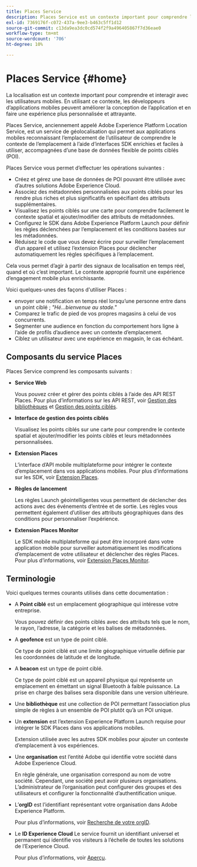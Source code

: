 ```yaml
---
title: Places Service
description: Places Service est un contexte important pour comprendre l’engagement des utilisateurs mobiles. En utilisant ce contexte, les développeurs d’applications mobiles peuvent améliorer la conception de l’application et en faire une expérience plus personnalisée et attrayante.
exl-id: 7369176f-c072-437a-9ee3-b463c5ff1d12
source-git-commit: c13da9ea3dc0cd574f2f9a496405867f7d36eae0
workflow-type: tm+mt
source-wordcount: '706'
ht-degree: 10%

---
```


# Places Service {#home}

La localisation est un contexte important pour comprendre et interagir avec les utilisateurs mobiles. En utilisant ce contexte, les développeurs d’applications mobiles peuvent améliorer la conception de l’application et en faire une expérience plus personnalisée et attrayante.

Places Service, anciennement appelé Adobe Experience Platform Location Service, est un service de géolocalisation qui permet aux applications mobiles reconnaissant l’emplacement de l’utilisateur de comprendre le contexte de l’emplacement à l’aide d’interfaces SDK enrichies et faciles à utiliser, accompagnées d’une base de données flexible de points ciblés (POI).

Places Service vous permet d’effectuer les opérations suivantes :

* Créez et gérez une base de données de POI pouvant être utilisée avec d’autres solutions Adobe Experience Cloud.
* Associez des métadonnées personnalisées aux points ciblés pour les rendre plus riches et plus significatifs en spécifiant des attributs supplémentaires.
* Visualisez les points ciblés sur une carte pour comprendre facilement le contexte spatial et ajouter/modifier des attributs de métadonnées.
* Configurez le SDK dans Adobe Experience Platform Launch pour définir les règles déclenchées par l’emplacement et les conditions basées sur les métadonnées.
* Réduisez le code que vous devez écrire pour surveiller l’emplacement d’un appareil et utilisez l’extension Places pour déclencher automatiquement les règles spécifiques à l’emplacement.

Cela vous permet d’agir à partir des signaux de localisation en temps réel, quand et où c’est important. Le contexte approprié fournit une expérience d’engagement mobile plus enrichissante.

Voici quelques-unes des façons d&#39;utiliser Places :

* envoyer une notification en temps réel lorsqu’une personne entre dans un point ciblé ; *&quot;Hé...bienvenue au stade.&quot;*
* Comparez le trafic de pied de vos propres magasins à celui de vos concurrents.
* Segmenter une audience en fonction du comportement hors ligne à l’aide de profils d’audience avec un contexte d’emplacement.
* Ciblez un utilisateur avec une expérience en magasin, le cas échéant.

## Composants du service Places

Places Service comprend les composants suivants :

* **Service Web**

   Vous pouvez créer et gérer des points ciblés à l’aide des API REST Places. Pour plus d’informations sur les API REST, voir [Gestion des bibliothèques](/help/web-service-api/api-usage/manage-libraries/manage-libraries.md) et [Gestion des points ciblés](/help/web-service-api/api-usage/manage-pois/manage-pois.md).

* **Interface de gestion des points ciblés**

   Visualisez les points ciblés sur une carte pour comprendre le contexte spatial et ajouter/modifier les points ciblés et leurs métadonnées personnalisées.

* **Extension Places**

   L’interface d’API mobile multiplateforme pour intégrer le contexte d’emplacement dans vos applications mobiles. Pour plus d’informations sur les SDK, voir [Extension Places](/help/places-ext-aep-sdks/places-extension/places-extension.md).

* **Règles de lancement**

   Les règles Launch géointelligentes vous permettent de déclencher des actions avec des événements d’entrée et de sortie. Les règles vous permettent également d’utiliser des attributs géographiques dans des conditions pour personnaliser l’expérience.

* **Extension Places Monitor**

   Le SDK mobile multiplateforme qui peut être incorporé dans votre application mobile pour surveiller automatiquement les modifications d’emplacement de votre utilisateur et déclencher des règles Places. Pour plus d’informations, voir [Extension Places Monitor](/help/places-ext-aep-sdks/places-monitor-extension/places-monitor-extension.md).

## Terminologie

Voici quelques termes courants utilisés dans cette documentation :

* A **Point ciblé** est un emplacement géographique qui intéresse votre entreprise.

   Vous pouvez définir des points ciblés avec des attributs tels que le nom, le rayon, l’adresse, la catégorie et les balises de métadonnées.

* A **geofence** est un type de point ciblé.

   Ce type de point ciblé est une limite géographique virtuelle définie par les coordonnées de latitude et de longitude.

* A **beacon** est un type de point ciblé.

   Ce type de point ciblé est un appareil physique qui représente un emplacement en émettant un signal Bluetooth à faible puissance. La prise en charge des balises sera disponible dans une version ultérieure.

* Une **bibliothèque** est une collection de POI permettant l’association plus simple de règles à un ensemble de POI plutôt qu’à un POI unique.

* Un **extension** est l’extension Experience Platform Launch requise pour intégrer le SDK Places dans vos applications mobiles.

   Extension utilisée avec les autres SDK mobiles pour ajouter un contexte d’emplacement à vos expériences.

* Une **organisation** est l’entité Adobe qui identifie votre société dans Adobe Experience Cloud.

   En règle générale, une organisation correspond au nom de votre société. Cependant, une société peut avoir plusieurs organisations. L’administrateur de l’organisation peut configurer des groupes et des utilisateurs et configurer la fonctionnalité d’authentification unique.

* L’**orgID** est l’identifiant représentant votre organisation dans Adobe Experience Platform.

   Pour plus d’informations, voir [Recherche de votre orgID](https://forums.adobe.com/thread/2339895).

* Le **ID Experience Cloud** Le service fournit un identifiant universel et permanent qui identifie vos visiteurs à l’échelle de toutes les solutions de l’Experience Cloud.

   Pour plus d’informations, voir [Aperçu](https://docs.adobe.com/content/help/fr-FR/id-service/using/intro/overview.html).
